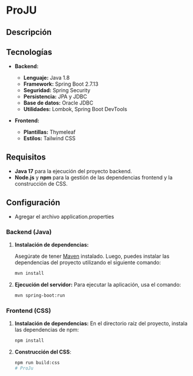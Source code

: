 # ProJU

## Descripción


## Tecnologías

- **Backend:**
    - **Lenguaje:** Java 1.8
    - **Framework:** Spring Boot 2.7.13
    - **Seguridad:** Spring Security
    - **Persistencia:** JPA y JDBC
    - **Base de datos:** Oracle JDBC
    - **Utilidades:** Lombok, Spring Boot DevTools

- **Frontend:**
    - **Plantillas:** Thymeleaf
    - **Estilos:** Tailwind CSS


## Requisitos

- **Java 17** para la ejecución del proyecto backend.
- **Node.js** y **npm** para la gestión de las dependencias frontend y la construcción de CSS.

## Configuración
- Agregar el archivo application.properties
### Backend (Java)

1. **Instalación de dependencias:**

   Asegúrate de tener [Maven](https://maven.apache.org/) instalado. Luego, puedes instalar las dependencias del proyecto utilizando el siguiente comando:

   ```sh
   mvn install

2. **Ejecución del servidor:**
    Para ejecutar la aplicación, usa el comando:
    ```sh
   mvn spring-boot:run

### Frontend (CSS)

1. **Instalación de dependencias:**
    En el directorio raíz del proyecto, instala las dependencias de npm:
    ```bash
    npm install
2. **Construcción del CSS**:
    ```bash
   npm run build:css
   # ProJu
